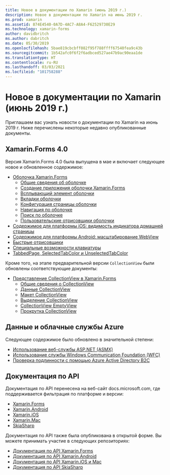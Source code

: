 ```yaml
---
title: Новое в документации по Xamarin (июнь 2019 г.)
description: Новое в документации по Xamarin на июнь 2019 г.
ms.prod: xamarin
ms.assetid: 874E4540-0A7D-4AC7-A8A4-F62529730E29
ms.technology: xamarin-forms
author: davidbritch
ms.author: dabritch
ms.date: 05/30/2019
ms.openlocfilehash: 5bae819cbcbff082f95f788ffff67540fea9c43b
ms.sourcegitcommit: 1b542afc0f6f2f6adbced527ae47b9ac90eaa1de
ms.translationtype: HT
ms.contentlocale: ru-RU
ms.lasthandoff: 03/03/2021
ms.locfileid: "101758288"
---
```

# <a name="xamarin-docs-whats-new-june-2019"></a>Новое в документации по Xamarin (июнь 2019 г.)

Приглашаем вас узнать новости о документации по Xamarin на июнь 2019 г. Ниже перечислены некоторые недавно опубликованные документы.

## <a name="xamarinforms-40"></a>Xamarin.Forms 4.0

Версия Xamarin.Forms 4.0 была выпущена в мае и включает следующее новое и обновленное содержимое:

- [Оболочка Xamarin.Forms](~/xamarin-forms/app-fundamentals/shell/index.md)
  - [Общие сведения об оболочке](~/xamarin-forms/app-fundamentals/shell/introduction.md)
  - [Создание приложения оболочки Xamarin.Forms](~/xamarin-forms/app-fundamentals/shell/create.md)
  - [Всплывающий элемент оболочки](~/xamarin-forms/app-fundamentals/shell/flyout.md)
  - [Вкладки оболочки](~/xamarin-forms/app-fundamentals/shell/tabs.md)
  - [Конфигурация страницы оболочки](~/xamarin-forms/app-fundamentals/shell/pages.md)
  - [Навигация по оболочке](~/xamarin-forms/app-fundamentals/shell/navigation.md)
  - [Поиск по оболочке](~/xamarin-forms/app-fundamentals/shell/search.md)
  - [Пользовательские отрисовщики оболочки](~/xamarin-forms/app-fundamentals/shell/customrenderers.md)
- [Содержимое для платформы iOS: видимость индикатора домашней страницы](~/xamarin-forms/platform/ios/page-home-indicator.md)
- [Содержимое для платформы Android: масштабирование WebView](~/xamarin-forms/platform/android/webview-zoom-controls.md)
- [Быстрые отрисовщики](~/xamarin-forms/internals/fast-renderers.md)
- [Специальные возможности клавиатуры](~/xamarin-forms/app-fundamentals/accessibility/keyboard.md)
- [TabbedPage, SelectedTabColor и UnselectedTabColor](~/xamarin-forms/app-fundamentals/navigation/tabbed-page.md)

Кроме того, на этапе предварительной версии `CollectionView` были обновлены соответствующие документы:

- [Представление CollectionView в Xamarin.Forms](~/xamarin-forms/user-interface/collectionview/index.md)
  - [Общие сведения о CollectionView](~/xamarin-forms/user-interface/collectionview/introduction.md)
  - [Данные CollectionView](~/xamarin-forms/user-interface/collectionview/populate-data.md)
  - [Макет CollectionView](~/xamarin-forms/user-interface/collectionview/layout.md)
  - [Выделение CollectionView](~/xamarin-forms/user-interface/collectionview/selection.md)
  - [CollectionView EmptyView](~/xamarin-forms/user-interface/collectionview/emptyview.md)
  - [Прокрутка CollectionView](~/xamarin-forms/user-interface/collectionview/scrolling.md)

## <a name="data--azure-cloud-services"></a>Данные и облачные службы Azure

Следующее содержимое было обновлено в значительной степени:

- [Использование веб-службы ASP.NET (ASMX)](~/xamarin-forms/data-cloud/web-services/asmx.md)
- [Использование службы Windows Communication Foundation (WFC)](~/xamarin-forms/data-cloud/web-services/wcf.md)
- [Проверка подлинности с помощью Azure Active Directory B2C](~/xamarin-forms/data-cloud/authentication/azure-ad-b2c.md)

## <a name="api-docs"></a>Документация по API

Документация по API перенесена на веб-сайт docs.microsoft.com, где поддерживается фильтрация по платформе и версии:

- [Xamarin.Forms](xref:Xamarin.Forms)
- [Xamarin.Android](/dotnet/api/?view=xamarinandroid-7.1)
- [Xamarin.iOS](/dotnet/api/?view=xamarin-ios-sdk-12)
- [Xamarin.Mac](/dotnet/api/?view=xamarinmac-3.0)
- [SkiaSharp](xref:SkiaSharp)

Документация по API также была опубликована в открытой форме. Вы можете принимать участие в следующих репозиториях:

- [Документация по API Xamarin.Forms](https://github.com/xamarin/Xamarin.Forms-api-docs)
- [Документация по API Xamarin.Android](https://github.com/xamarin/android-api-docs)
- [Документация по API Xamarin.iOS и Mac](https://github.com/xamarin/apple-api-docs)
- [Документация по API SkiaSharp](https://github.com/mono/skiasharp-api-docs)

